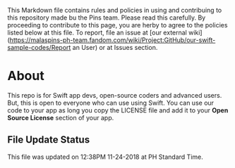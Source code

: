 This Markdown file contains rules and policies in using and contribuing to this repository made bu the Pins team. Please read this carefully.
By proceeding to contribute to this page, you are herby to agree to the policies listed below at this file. To report, file an issue at [our external wiki](https://malaspins-ph-team.fandom.com/wiki/Project:GitHub/our-swift-sample-codes/Report an User) or at Issues section.

# About
This repo is for Swift app devs, open-source coders and advanced users. But, this is open to everyone who can use using Swift. You can use our code to your app as long you copy the LICENSE file and add it to your **Open Source License** section of your app.
## File Update Status
This file was updated on 12:38PM 11-24-2018 at PH Standard Time.
